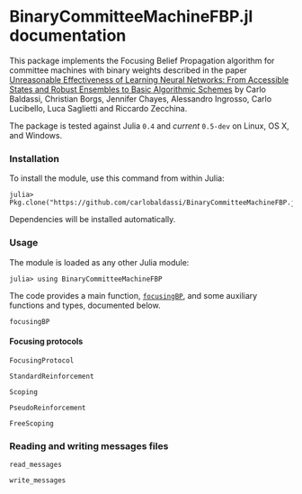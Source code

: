 # BinaryCommitteeMachineFBP.jl documentation

This package implements the Focusing Belief Propagation algorithm for
committee machines with binary weights described in the paper
[Unreasonable Effectiveness of Learning Neural Networks: From Accessible States and Robust Ensembles to Basic Algorithmic Schemes](http://arxiv.org/abs/1605.06444)
by Carlo Baldassi, Christian Borgs, Jennifer Chayes, Alessandro Ingrosso, Carlo Lucibello, Luca Saglietti and Riccardo Zecchina.

The package is tested against Julia `0.4` and *current* `0.5-dev` on Linux, OS X, and Windows.

### Installation

To install the module, use this command from within Julia:

```
julia> Pkg.clone("https://github.com/carlobaldassi/BinaryCommitteeMachineFBP.jl")
```

Dependencies will be installed automatically.

### Usage

The module is loaded as any other Julia module:

```
julia> using BinaryCommitteeMachineFBP
```

The code provides a main function, [`focusingBP`](@ref), and some auxiliary functions and types, documented below.

```@docs
focusingBP
```

#### Focusing protocols

```@docs
FocusingProtocol
```

```@docs
StandardReinforcement
```

```@docs
Scoping
```

```@docs
PseudoReinforcement
```

```@docs
FreeScoping
```

### Reading and writing messages files

```@docs
read_messages
```

```@docs
write_messages
```

